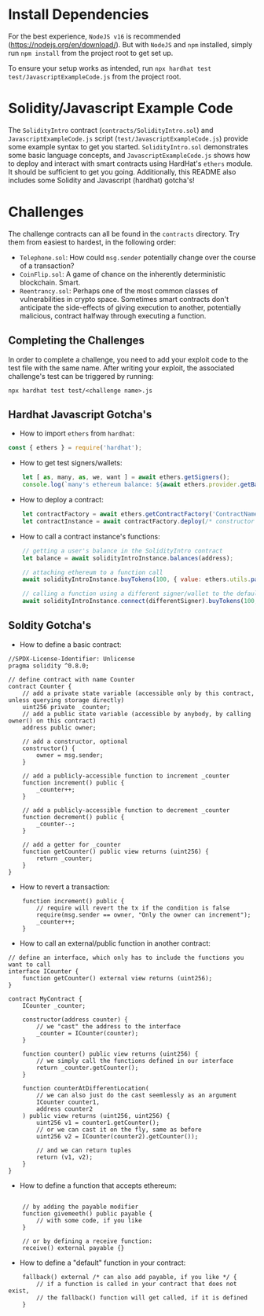 # Install Dependencies

For the best experience, `NodeJS v16` is recommended (https://nodejs.org/en/download/). But with `NodeJS` and `npm` installed, simply run `npm install` from the project root to get set up.

To ensure your setup works as intended, run `npx hardhat test test/JavascriptExampleCode.js` from the project root.

# Solidity/Javascript Example Code

The `SolidityIntro` contract (`contracts/SolidityIntro.sol`) and `JavascriptExampleCode.js` script (`test/JavascriptExampleCode.js`) provide some example syntax to get you started. `SolidityIntro.sol` demonstrates some basic language concepts, and `JavascriptExampleCode.js` shows how to deploy and interact with smart contracts using HardHat's `ethers` module. It should be sufficient to get you going. Additionally, this README also includes some Solidity and Javascript (hardhat) gotcha's!

# Challenges

The challenge contracts can all be found in the `contracts` directory. Try them from easiest to hardest, in the following order:

* `Telephone.sol`: How could `msg.sender` potentially change over the course of a transaction?
* `CoinFlip.sol`: A game of chance on the inherently deterministic blockchain. Smart.
* `Reentrancy.sol`: Perhaps one of the most common classes of vulnerabilities in crypto space. Sometimes smart contracts don't anticipate the side-effects of giving execution to another, potentially malicious, contract halfway through executing a function.

## Completing the Challenges

In order to complete a challenge, you need to add your exploit code to the test file with the same name. After writing your exploit, the associated challenge's test can be triggered by running:

`npx hardhat test test/<challenge name>.js`

## Hardhat Javascript Gotcha's

* How to import `ethers` from `hardhat`:

```js
const { ethers } = require('hardhat');
```

* How to get test signers/wallets:

```js
    let [ as, many, as, we, want ] = await ethers.getSigners();
    console.log(`many's ethereum balance: ${await ethers.provider.getBalance(many.address)}`);
```

* How to deploy a contract:

```js
    let contractFactory = await ethers.getContractFactory('ContractName', defaultSigner);
    let contractInstance = await contractFactory.deploy(/* constructor arguments*/);
```

* How to call a contract instance's functions:

```js
    // getting a user's balance in the SolidityIntro contract
    let balance = await solidityIntroInstance.balances(address);

    // attaching ethereum to a function call
    await solidityIntroInstance.buyTokens(100, { value: ethers.utils.parseEther("50") });

    // calling a function using a different signer/wallet to the default
    await solidityIntroInstance.connect(differentSigner).buyTokens(100, { value: ethers.utils.parseEther("50") });
```

## Soldity Gotcha's

* How to define a basic contract:

```solidity
//SPDX-License-Identifier: Unlicense
pragma solidity ^0.8.0;

// define contract with name Counter
contract Counter {
    // add a private state variable (accessible only by this contract, unless querying storage directly)
    uint256 private _counter; 
    // add a public state variable (accessible by anybody, by calling owner() on this contract)
    address public owner;

    // add a constructor, optional
    constructor() {
        owner = msg.sender;
    }

    // add a publicly-accessible function to increment _counter
    function increment() public {
        _counter++;
    }

    // add a publicly-accessible function to decrement _counter
    function decrement() public {
        _counter--;
    }

    // add a getter for _counter
    function getCounter() public view returns (uint256) {
        return _counter;
    }
}
```

* How to revert a transaction:

```
    function increment() public {
        // require will revert the tx if the condition is false
        require(msg.sender == owner, "Only the owner can increment");
        _counter++;
    }
```

* How to call an external/public function in another contract:

```solidity
// define an interface, which only has to include the functions you want to call
interface ICounter {
    function getCounter() external view returns (uint256);
}

contract MyContract {
    ICounter _counter;

    constructor(address counter) {
        // we "cast" the address to the interface
        _counter = ICounter(counter);
    }

    function counter() public view returns (uint256) {
        // we simply call the functions defined in our interface
        return _counter.getCounter();
    }

    function counterAtDifferentLocation(
        // we can also just do the cast seemlessly as an argument
        ICounter counter1,
        address counter2
    ) public view returns (uint256, uint256) {
        uint256 v1 = counter1.getCounter();
        // or we can cast it on the fly, same as before
        uint256 v2 = ICounter(counter2).getCounter());

        // and we can return tuples
        return (v1, v2);
    }
}

```

* How to define a function that accepts ethereum:

```solidity

    // by adding the payable modifier
    function givemeeth() public payable {
        // with some code, if you like
    }

    // or by defining a receive function:
    receive() external payable {}
```

* How to define a "default" function in your contract:

```solidity
    fallback() external /* can also add payable, if you like */ {
        // if a function is called in your contract that does not exist,
        // the fallback() function will get called, if it is defined
    }
```